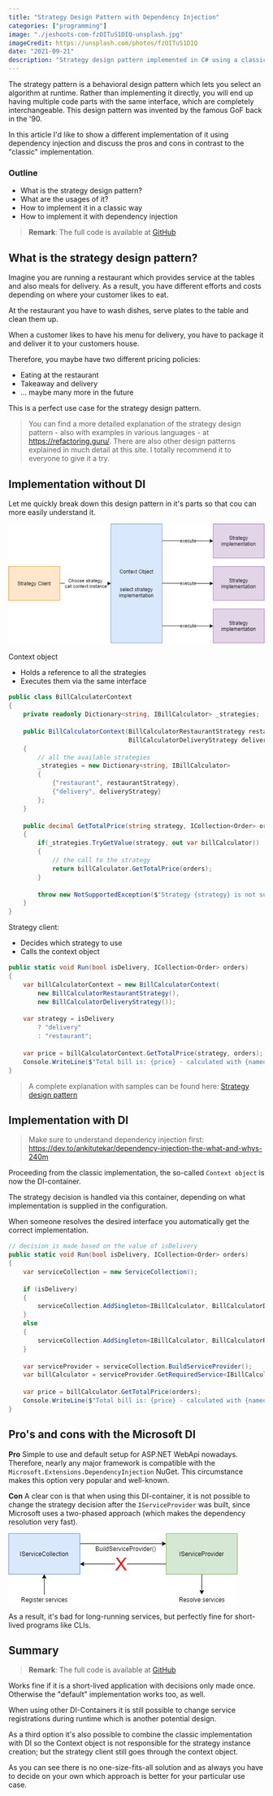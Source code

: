 ```yaml
---
title: "Strategy Design Pattern with Dependency Injection"
categories: ["programming"]
image: "./jeshoots-com-fzOITuS1DIQ-unsplash.jpg"
imageCredit: https://unsplash.com/photos/fzOITuS1DIQ
date: "2021-09-21"
description: "Strategy design pattern implemented in C# using a classic way and with dependency injection - comparing both solutions"
---
```



The strategy pattern is a behavioral design pattern which
lets you select an algorithm at runtime.
Rather than implementing it directly, you will end up having multiple code parts
with the same interface, which are completely interchangeable.
This design pattern was invented by the famous GoF back in the '90.

In this article I'd like to show a different implementation of it
using dependency injection and discuss the pros and cons
in contrast to the "classic" implementation.


### Outline
* What is the strategy design pattern?
* What are the usages of it?
* How to implement it in a classic way
* How to implement it with dependency injection

> **Remark**: The full code is available at [GitHub](https://github.com/davidkroell/davidkroell.com/tree/main/content/blogposts/2021/strategy-design-pattern-with-di/src)

## What is the strategy design pattern?

Imagine you are running a restaurant which provides service at the tables
and also meals for delivery.
As a result, you have different efforts
and costs depending on where your customer likes to eat.

At the restaurant you have to wash dishes,
serve plates to the table and clean them up.

When a customer likes to have his menu for delivery, you
have to package it and deliver it to your customers house.

Therefore, you maybe have two different pricing policies:
* Eating at the restaurant
* Takeaway and delivery
* ... maybe many more in the future

This is a perfect use case for the strategy design pattern.

> You can find a more detailed explanation of the strategy design pattern -
also with examples in various languages - at https://refactoring.guru/.
There are also other design patterns explained in much detail at this site.
I totally recommend it to everyone to give it a try.

## Implementation without DI

Let me quickly break down this design pattern in
it's parts so that cou can more easily understand it.

![The strategy design pattern flow](./strategy-flow.png)

Context object
* Holds a reference to all the strategies
* Executes them via the same interface

```csharp
public class BillCalculatorContext
{
	private readonly Dictionary<string, IBillCalculator> _strategies;

	public BillCalculatorContext(BillCalculatorRestaurantStrategy restaurantStrategy,
								 BillCalculatorDeliveryStrategy deliveryStrategy)
	{
		// all the available strategies
		_strategies = new Dictionary<string, IBillCalculator>
		{
			{"restaurant", restaurantStrategy},
			{"delivery", deliveryStrategy}
		};
	}

	public decimal GetTotalPrice(string strategy, ICollection<Order> orders)
	{
		if(_strategies.TryGetValue(strategy, out var billCalculator))
		{
			// the call to the strategy
			return billCalculator.GetTotalPrice(orders);
		}

		throw new NotSupportedException($"Strategy {strategy} is not supported");
	}
}
```

Strategy client:
* Decides which strategy to use
* Calls the context object

```csharp
public static void Run(bool isDelivery, ICollection<Order> orders)
{
	var billCalculatorContext = new BillCalculatorContext(
		new BillCalculatorRestaurantStrategy(),
		new BillCalculatorDeliveryStrategy());

	var strategy = isDelivery
		? "delivery"
		: "restaurant";
	
	var price = billCalculatorContext.GetTotalPrice(strategy, orders);
	Console.WriteLine($"Total bill is: {price} - calculated with {nameof(StartupClassic)}");
}
```

> A complete explanation with samples can be found here: [Strategy design pattern](https://refactoring.guru/design-patterns/strategy)


## Implementation with DI

> Make sure to understand dependency injection first: https://dev.to/ankitutekar/dependency-injection-the-what-and-whys-240m

Proceeding from the classic implementation,
the so-called `Context object` is now the DI-container.

The strategy decision is handled via this container,
depending on what implementation is supplied in the configuration.

When someone resolves the desired interface you automatically get
the correct implementation.

```csharp
// decision is made based on the value of isDelivery
public static void Run(bool isDelivery, ICollection<Order> orders)
{
	var serviceCollection = new ServiceCollection();

	if (isDelivery)
	{
		serviceCollection.AddSingleton<IBillCalculator, BillCalculatorDeliveryStrategy>();
	}
	else
	{
		serviceCollection.AddSingleton<IBillCalculator, BillCalculatorRestaurantStrategy>();
	}

	var serviceProvider = serviceCollection.BuildServiceProvider();
	var billCalculator = serviceProvider.GetRequiredService<IBillCalculator>();

	var price = billCalculator.GetTotalPrice(orders);
	Console.WriteLine($"Total bill is: {price} - calculated with {nameof(StartupDI)}");
}
```


## Pro's and cons with the Microsoft DI

**Pro** Simple to use and default setup for ASP.NET WebApi nowadays.
Therefore, nearly any major framework is compatible with the
`Microsoft.Extensions.DependencyInjection` NuGet.
This circumstance makes this option very popular and well-known.

**Con** A clear con is that when using this DI-container,
it is not possible to change the strategy decision after
the `IServiceProvider` was built, since Microsoft uses
a two-phased approach (which makes the dependency resolution very fast).

![The two-phased DI-container from microsoft](./di-lifetime.png)

As a result, it's bad for long-running services, but perfectly fine
for short-lived programs like CLIs.

## Summary

> **Remark**: The full code is available at [GitHub](https://github.com/davidkroell/davidkroell.com/tree/main/content/blogposts/2021/strategy-design-pattern-with-di/src)

Works fine if it is a short-lived application with decisions only made once.
Otherwise the "default" implementation works too, as well.

When using other DI-Containers it is still possible to change service registrations
during runtime which is another potential design.

As a third option it's also possible to combine the
classic implementation with DI so the Context object is
not responsible for the strategy instance creation;
but the strategy client still goes through the context object.

As you can see there is no one-size-fits-all solution 
and as always you have to decide on your own which
approach is better for your particular use case.

